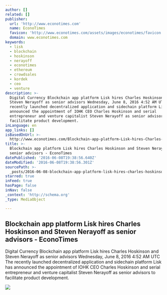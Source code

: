 ```yaml
---
author: []
related: []
publisher:
  url: 'http://www.econotimes.com'
  name: EconoTimes
  favicon: 'http://www.econotimes.com/assets/images/econotimes/favicon.ico'
  domain: www.econotimes.com
keywords:
  - lisk
  - blockchain
  - hoskinson
  - nerayoff
  - econotimes
  - ethereum
  - crowdsales
  - kordek
  - ceo
  - venture
description: >-
  Digital Currency Blockchain app platform Lisk hires Charles Hoskinson and
  Steven Nerayoff as senior advisors Wednesday, June 8, 2016 4:52 AM UTC The
  recently launched decentralized application and sidechain platform Lisk has
  announced the appointment of IOHK CEO Charles Hoskinson and serial
  entrepreneur and venture capitalist Steven Nerayoff as senior advisors to
  facilitate product development.
inLanguage: en
app_links: []
isBasedOnUrl: >-
  http://www.econotimes.com/Blockchain-app-platform-Lisk-hires-Charles-Hoskinson-and-Steven-Nerayoff-as-senior-advisors-218754
title: >-
  Blockchain app platform Lisk hires Charles Hoskinson and Steven Nerayoff as
  senior advisors - EconoTimes
datePublished: '2016-06-08T19:38:56.640Z'
dateModified: '2016-06-08T19:38:56.301Z'
sourcePath: >-
  _posts/2016-06-08-blockchain-app-platform-lisk-hires-charles-hoskinson-and-ste.md
starred: true
inFeed: true
hasPage: false
inNav: false
_context: 'http://schema.org'
_type: MediaObject

---
```

<article style=""><h1>Blockchain app platform Lisk hires Charles Hoskinson and Steven Nerayoff as senior advisors - EconoTimes</h1><p>Digital Currency Blockchain app platform Lisk hires Charles Hoskinson and Steven Nerayoff as senior advisors Wednesday, June 8, 2016 4:52 AM UTC The recently launched decentralized application and sidechain platform Lisk has announced the appointment of IOHK CEO Charles Hoskinson and serial entrepreneur and venture capitalist Steven Nerayoff as senior advisors to facilitate product development.</p><img src="http://www.econotimes.com/assets/uploads/2016060857726171734480caa_th_1024x0.png" /></article>